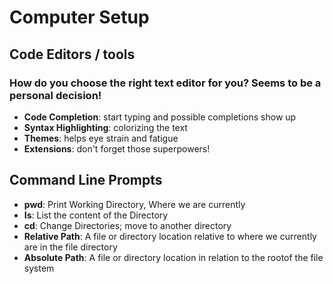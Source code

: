 # Computer Setup


## Code Editors / tools

### How do you choose the right text editor for you? Seems to be a personal decision!
- **Code Completion**: start typing and possible completions show up
- **Syntax Highlighting**: colorizing the text
- **Themes**: helps eye strain and fatigue 
- **Extensions**: don't forget those superpowers!

## Command Line Prompts

- **pwd**: Print Working Directory, Where we are currently
- **Is**: List the content of the Directory
- **cd**: Change Directories; move to another directory
- **Relative Path**: A file or directory location relative to where we currently are in the file directory
- **Absolute Path**: A file or directory location in relation to the rootof the file system

